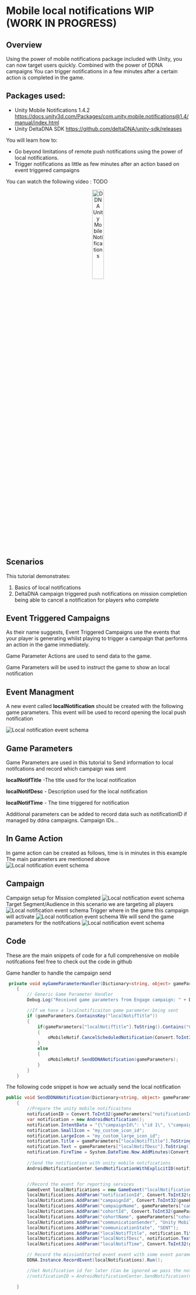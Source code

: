 # Mobile local notifications WIP (WORK IN PROGRESS)

## Overview
Using the power of mobile notifications package included with Unity, you can now target users quickly. Combined with the power of DDNA campaigns
You can trigger notifications in a few minutes after a certain action is completed in the game.

## Packages used:
- Unity Mobile Notifications 1.4.2
https://docs.unity3d.com/Packages/com.unity.mobile.notifications@1.4/manual/index.html
- Unity DeltaDNA SDK
https://github.com/deltaDNA/unity-sdk/releases

You will learn how to: 

- Go beyond limitations of remote push notifications using the power of local notifications.
- Trigger notifications as little as few minutes after an action based on event triggered campaigns

You can watch the following video : TODO

<div align="center">
      <a href="https://www.youtube.com/watch?v=cpcmpwYe1Jk">
     <img 
      src="Images\game.png" 
      alt="DDNA Unity Mobile Notifications" 
      style="width:25%;">
      </a>
</div>

    
## Scenarios
This tutorial demonstrates:
1) Basics of local notifications
2) DeltaDNA campaign triggered push notifications on mission completion being able to cancel a notification for players who complete 

## Event Triggered Campaigns
As their name suggests, Event Triggered Campaigns use the events that your player is generating whilst playing to trigger a campaign that performs an action in the game immediately. 

Game Parameter Actions are used to send data to the game.

Game Parameters will be used to instruct the game to show an local notification

## Event Managment
A new event called **localNotification** should be created with the following game parameters. This event will be used to record opening the local push notification

![Local notification event schema](Images\localnotificationevent.png)

## Game Parameters

Game Parameters are used in this tutorial to Send information to local notifcations and record which campaign was sent

**localNotifTitle** -The title used for the local notification

**localNotifDesc** - Description used for the local notification

**localNotifTime** - The time triggered for notification

Additional parameters can be added to record data such as notificationID if managed by ddna campaigns. Campaign IDs...


## In Game Action
In game action can be created as follows, time is in minutes in this example
The main parameters are mentioned above
![Local notification event schema](Images\localnotificationaction.png)

## Campaign 
Campaign setup for Mission completed
![Local notification event schema](Images\camp1.png)
Target Segment/Audience in this scenario we are targeting all players
![Local notification event schema](Images\camp2.png)
Trigger where in the game this campaign will activate
![Local notification event schema](Images\camp3.png)
We will send the game parameters for the notifcations
![Local notification event schema](Images\camp4.png)


## Code
These are the main snippets of code for a full comprehensive on mobile notifcations feel free to check out the code in github

Game handler to handle the campaign send
```csharp
 private void myGameParameterHandler(Dictionary<string, object> gameParameters)
    {
        // Generic Game Parameter Handler
        Debug.Log("Received game parameters from Engage campaign: " + DeltaDNA.MiniJSON.Json.Serialize(gameParameters));

        //If we have a localnotificaiton game parameter being sent
        if (gameParameters.ContainsKey("localNotifTitle"))
        {
            if(gameParameters["localNotifTitle"].ToString().Contains("CANCEL"))
            {
                oMobileNotif.CancelScheduledNotification(Convert.ToInt32(gameParameters["notificationId"]));
            }
            else
            {
                oMobileNotif.SendDDNANotification(gameParameters);
            }
        }
    }
```

The following code snippet is how we actually send the local notification
```csharp
public void SendDDNANotification(Dictionary<string, object> gameParameters)
    {
        //Prepare the unity mobile notificaitons
        notificationID = Convert.ToInt32(gameParameters["notificationId"]); //SET notification Id else comment this line to let the packagage generate one
        var notification = new AndroidNotification();
        notification.IntentData = "{\"campaignId\": \"id 1\", \"campaignName\": \"name\",\"notificationId\": \"id 1\",}";
        notification.SmallIcon = "my_custom_icon_id";
        notification.LargeIcon = "my_custom_large_icon_id";
        notification.Title = gameParameters["localNotifTitle"].ToString();
        notification.Text = gameParameters["localNotifDesc"].ToString();
        notification.FireTime = System.DateTime.Now.AddMinutes(Convert.ToDouble(gameParameters["localNotifTime"])); // Time in minutes
       
        //Send the notification with unity mobile notifications
        AndroidNotificationCenter.SendNotificationWithExplicitID(notification, "channel_id", notificationID);


        //Record the event for reporting services
        GameEvent localNotifications = new GameEvent("localNotifications");
        localNotifications.AddParam("notificationId", Convert.ToInt32(gameParameters["notificationId"]));
        localNotifications.AddParam("campaignId", Convert.ToInt32(gameParameters["campaignId"]));
        localNotifications.AddParam("campaignName", gameParameters["campaignName"].ToString());
        localNotifications.AddParam("cohortId", Convert.ToInt32(gameParameters["cohortId"]));
        localNotifications.AddParam("cohortName", gameParameters["cohortName"].ToString());
        localNotifications.AddParam("communicationSender", "Unity Mobile Notifications");
        localNotifications.AddParam("communicationState", "SENT");
        localNotifications.AddParam("localNotifTitle", notification.Title);
        localNotifications.AddParam("localNotifDesc", notification.Text);
        localNotifications.AddParam("localNotifTime", Convert.ToInt32(gameParameters["localNotifTime"])); 

        // Record the missionStarted event event with some event parameters. 
        DDNA.Instance.RecordEvent(localNotifications).Run();

        //Get Notification id for later (Can be ignored we pass the notificaitonid with DDNA campaign game parameters)
        //notificationID = AndroidNotificationCenter.SendNotification(notification, "channel_id");

    }
```

